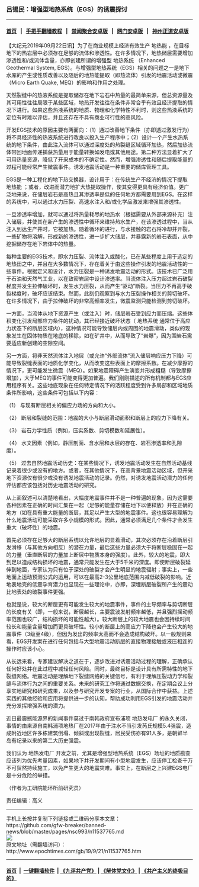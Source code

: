 ### 吕锡民：增强型地热系统（EGS）的诱震探讨
------------------------

#### [首页](https://github.com/gfw-breaker/banned-news/blob/master/README.md) &nbsp;&nbsp;|&nbsp;&nbsp; [手把手翻墙教程](https://github.com/gfw-breaker/guides/wiki) &nbsp;&nbsp;|&nbsp;&nbsp; [禁闻聚合安卓版](https://github.com/gfw-breaker/bn-android) &nbsp;&nbsp;|&nbsp;&nbsp; [网门安卓版](https://github.com/oGate2/oGate) &nbsp;&nbsp;|&nbsp;&nbsp; [神州正道安卓版](https://github.com/SzzdOgate/update) 



<div><p>
 【大纪元2019年09月22日讯】为了在商业规模上经济有效生产
 <ok href="http://www.epochtimes.com/gb/tag/%E5%9C%B0%E7%83%AD%E8%83%BD.html">
  地热能
 </ok>
 ，在目标地下的热岩层中必须存在足够的流体和渗透性。在许多情况下，地热储层需要增加渗透性和/或流体含量，亦即创建所谓的增强型
 <ok href="http://www.epochtimes.com/gb/tag/%E5%9C%B0%E7%83%AD%E7%B3%BB%E7%BB%9F.html">
  地热系统
 </ok>
 （Enhanced Geothermal System, EGS）。与增强型地热系统（EGS）相关的问题之一是地下水库的产生或性质改善以及随后的地热能提取（即热流体）引发的地震活动或微震（Micro Earth Quake, MEQ）的影响和作用之处理。
</p>
<p>
 天然裂缝中的热液系统是提取储存在地下岩石中热量的最简单来源，但总资源量及其可用性往往局限于某些区域，地热开发往往在条件非常合乎有效且经济提取的情况下进行。如果这些热液系统的地质、物理和化学特性不利时，则这些热液系统的定位有时难以评估，并且还存在不具有商业可行性的高风险。
</p>
<p>
 开发EGS技术的原因主要有两面向：（1）通过改善地下条件（亦即透过激发行为）将不具经济性的热液系统进行改良以投入生产程序中；（2）设计一个产生水热系统的地下条件，由此注入流体可以通过深度处的热裂缝区域循环加热，然后加热流体带回地面传递捕获热量用于能量转换如发电或其他用途。第二种方法显着扩大了可用热量资源，降低了开采成本的不确定性。然而，增强渗透性和随后提取能量的过程可能经常产生微震事件。诱发地震活动是一种重要的储库管理工具。
</p>
<p>
 EGS是一种工程化的地下热交换器，设计用于：在传统生产不经济的情况下提取
 <ok href="http://www.epochtimes.com/gb/tag/%E5%9C%B0%E7%83%AD%E8%83%BD.html">
  地热能
 </ok>
 ；或者，改进而潜力地扩大热提取操作，使其变得更具有经济价值。更广泛地来说，在储层岩石是高热且其渗透率是低的任何地方都需要用到EGS。在这样的系统中，可以通过水力压裂、高速水注入和/或化学品激发来增强其渗透性。
</p>
<p>
 一旦渗透率增加，就可以通过将热量耗尽的地热水（根据需要从外部来源补充）注入储层，并使其在新产生的渗透性中循环来维持热水生产，在该渗透过程中，当从注入到达生产井时，它被加热。随着循环的进行，与水接触的岩石将冷却并开裂，一些矿物将溶解，形成新的渗透性，进一步扩大储层，并暴露新的岩石表面，从中挖掘储存在地下岩体中的热量。
</p>
<p>
 每种主要的EGS技术，即水力压裂、流体注入或酸化，已在某些程度上用于选定的地热田之中，并且在大多数情况下，存在着关于由这些操作引发的地震活动性的一些事件。根据定义和设计，水力压裂是一种诱发地震活动的形式。该技术已广泛用于石油和天然气工业，以在致密岩层中设计渗透率。当流体注入压力超过岩石破裂梯度并发生拉伸破坏时，发生水力压裂，从而产生“驱动”断裂。当压力不再高于破裂梯度时，破坏应该结束。然而，此刻仍观察到与水力压裂操作相关的剪切破坏。在许多情况下，由于拉伸破坏的非常高频率发生，微震监测只能检测到剪切破坏。
</p>
<p>
 一方面，当流体从地下资源产生（或注入）时，储层岩石受到应力而压缩。这些体积变化引发局部应力条件的扰动，其已经接近破坏状态（
 <ok href="http://www.epochtimes.com/gb/tag/%E5%9C%B0%E7%83%AD%E7%B3%BB%E7%BB%9F.html">
  地热系统
 </ok>
 通常位于高应力状态下的断层区域内），这种情况可能导致储层内或周围的地震滑动，类似的现象发生在固体物质在地底的移除，如在矿井中，从而导致了“岩爆”，因为围岩石需要适应新创建的空隙空间。
</p>
<p>
 另一方面，将非天然流体注入地层（或允许“外部流体”流入储层响应压力下降）可能导致裂缝表面的地质化学变化，从而改变这些表面上的摩擦系数。在减少摩擦的情况下，更可能发生微震（MEQ）。如果地震障碍产生演变并形成粗糙（导致摩擦增加），大于MEQ的事件可能变得更加普遍。我们刚刚描述的所有机制都与EGS应用程序有关。这些地底现象在任何特定情况下的活跃程度受到许多局部和区域地质条件所影响，这些条件可包括以下内容：
</p>
<p>
 （1） 与现有断层相关的偏应力场的方向和大小。
</p>
<p>
 （2） 断层和裂缝的范围：地震的大小与断层滑动面积和断层上的应力下降有关。
</p>
<p>
 （3） 岩石力学性质（例如，压实系数、剪切模数和延展性）。
</p>
<p>
 （4） 水文因素（例如，静压剖面、含水层和水层的存在、岩石渗透率和孔隙度）。
</p>
<p>
 （5） 过去自然地震活动历史：在某些情况下，诱发地震活动发生在自然活动基线记录着很少或没有的地方。或者，在其他情况下，在高背景地震活动区域，但开采地下资源仅有很少或没有诱发地震活动的记录。仍然，对诱发地震活动潜力的任何评估都应该包括对历史地震活动的研究。
</p>
<p>
 从上面叙述可以清楚地看出，大幅度地震事件并不是一种普遍的现象，因为这需要各种因素在正确的时间汇集在一起（足够的能量存储在地下以便释放）并在正确的地方（如在具有重大能量的断层，其足以产生大型的地震事件。这也很容易理解为什么地震活动可能采取许多小规模的形式。因此，通常必须满足几个条件才会发生重大（破坏性）的地震。
</p>
<p>
 首先必须存在足够大的断层系统以允许地层的显着滑动，其次必须存在沿着断层引发滑移（与其他方向相反）的潜在力量，最后这些力量必须大于将断层稳固在一起的力量（垂直断层的力量加上断层中物质本身的强度）。此外，较大的地震，即大到足以造成结构损坏的地震，通常只能发生在大于5千米的深度。即使断层破裂延伸到地面，专家认为只有位于深处的破裂才会产生明显的地震辐射；事实上，一些地面上运动预测公式的运用，可以在最高2-3公里地底范围内减低破裂的影响。近地表地壳的低震孕育潜力也显现在一些理论中，亦即，深埋断层破裂所产生的震动比地表处的破裂事件更强。
</p>
<p>
 也就是说，较大的断层更有可能发生较大的地震事件，事件的主导频率与剪切断层的长度有关（即，一般来说，断层越长，主要震波发射频率越低，并且强烈摇动频率范围也较广，结构损坏的可能性越大）。较大断层上的较大地震也会因持续时间较长和能量含量增加而更具破坏性。较小的断层上的高应力下降也会产生较大的地震事件（3级至4级），但因为发出的频率太高而不会造成结构破坏。以一般规则来看，EGS开发案在进行任何包括与大型地震活动断层的直接物理接触或液压相连的操作时应该小心。
</p>
<p>
 从长远来看，专家建议解决之道在于，逐步改进对诱震活动过程的理解，正确承认任何好处并在此过程中减轻任何风险。同时，最终目标是设计具有所需特性的地下裂缝网络。地震活动是理解地下裂缝网络的关键信号，有利于理解压裂动力学和裂缝与流体行为之间的重要关系。未来的研究工作将通过数据交换，在定期会议上分享实地研究和研究成果，以及参与研究开发专案的行业，从国际合作中获益。上述实践的其他经验和应用将提供进一步的认知，帮助成功利用EGS引发的地震活动并充分发挥增强系统的潜力。
</p>
<p>
 近日最震撼能源界的新闻事件莫过于南韩政府宣布浦项
 <ok href="http://www.epochtimes.com/gb/tag/%E5%9C%B0%E7%83%AD%E5%8F%91%E7%94%B5%E5%8E%82.html">
  地热发电厂
 </ok>
 的永久关闭，事情的由来源自南韩浦项地热厂在2017年由于注水不当引发芮氏规模5.4强震，造成附近地区许多栋建筑倒塌、倾斜或出现裂缝，居民受伤亦有91人多，是朝鲜半岛有纪录以来的第二大历史强震。
</p>
<p>
 我们认为
 <ok href="http://www.epochtimes.com/gb/tag/%E5%9C%B0%E7%83%AD%E5%8F%91%E7%94%B5%E5%8E%82.html">
  地热发电厂
 </ok>
 开发之前，尤其是增强型地热系统（EGS）场址的地质勘查应该列为优先考量因素，如果地下井开发期间有小型地震发生，应该停工检查千万不可贸然持续施工，以免产生更大的地震灾难。事实上，在断层之上兴建EGS电厂是十分危险的举措。
</p>
<p>
 （作者为工研院能环所前研究员）
</p>
<p>
 责任编辑：高义
</p>
</div>
<hr/>
手机上长按并复制下列链接或二维码分享本文章：<br/>
https://github.com/gfw-breaker/banned-news/blob/master/pages/nsc993/n11537765.md <br/>
<a href='https://github.com/gfw-breaker/banned-news/blob/master/pages/nsc993/n11537765.md'><img src='https://github.com/gfw-breaker/banned-news/blob/master/pages/nsc993/n11537765.md.png'/></a> <br/>
原文地址（需翻墙访问）：http://www.epochtimes.com/gb/19/9/21/n11537765.htm


------------------------
#### [首页](https://github.com/gfw-breaker/banned-news/blob/master/README.md) &nbsp;|&nbsp; [一键翻墙软件](https://github.com/gfw-breaker/nogfw/blob/master/README.md) &nbsp;| [《九评共产党》](https://github.com/gfw-breaker/9ping.md/blob/master/README.md#九评之一评共产党是什么) | [《解体党文化》](https://github.com/gfw-breaker/jtdwh.md/blob/master/README.md) | [《共产主义的终极目的》](https://github.com/gfw-breaker/gczydzjmd.md/blob/master/README.md)


<img src='http://gfw-breaker.win/banned-news/pages/nsc993/n11537765.md' width='0px' height='0px'/>